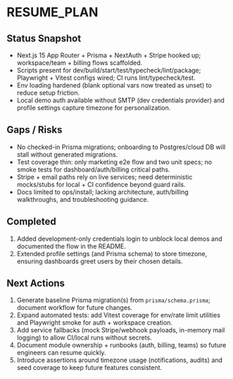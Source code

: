 # RESUME_PLAN

## Status Snapshot
- Next.js 15 App Router + Prisma + NextAuth + Stripe hooked up; workspace/team + billing flows scaffolded.
- Scripts present for dev/build/start/test/typecheck/lint/package; Playwright + Vitest configs wired; CI runs lint/typecheck/test.
- Env loading hardened (blank optional vars now treated as unset) to reduce setup friction.
- Local demo auth available without SMTP (dev credentials provider) and profile settings capture timezone for personalization.

## Gaps / Risks
- No checked-in Prisma migrations; onboarding to Postgres/cloud DB will stall without generated migrations.
- Test coverage thin: only marketing e2e flow and two unit specs; no smoke tests for dashboard/auth/billing critical paths.
- Stripe + email paths rely on live services; need deterministic mocks/stubs for local + CI confidence beyond guard rails.
- Docs limited to ops/install; lacking architecture, auth/billing walkthroughs, and troubleshooting guidance.

## Completed
1. Added development-only credentials login to unblock local demos and documented the flow in the README.
2. Extended profile settings (and Prisma schema) to store timezone, ensuring dashboards greet users by their chosen details.

## Next Actions
1. Generate baseline Prisma migration(s) from `prisma/schema.prisma`; document workflow for future changes.
2. Expand automated tests: add Vitest coverage for env/rate limit utilities and Playwright smoke for auth + workspace creation.
3. Add service fallbacks (mock Stripe/webhook payloads, in-memory mail logging) to allow CI/local runs without secrets.
4. Document module ownership + runbooks (auth, billing, teams) so future engineers can resume quickly.
5. Introduce assertions around timezone usage (notifications, audits) and seed coverage to keep future features consistent.
